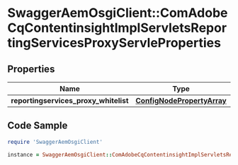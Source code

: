 # SwaggerAemOsgiClient::ComAdobeCqContentinsightImplServletsReportingServicesProxyServleProperties

## Properties

Name | Type | Description | Notes
------------ | ------------- | ------------- | -------------
**reportingservices_proxy_whitelist** | [**ConfigNodePropertyArray**](ConfigNodePropertyArray.md) |  | [optional] 

## Code Sample

```ruby
require 'SwaggerAemOsgiClient'

instance = SwaggerAemOsgiClient::ComAdobeCqContentinsightImplServletsReportingServicesProxyServleProperties.new(reportingservices_proxy_whitelist: null)
```


